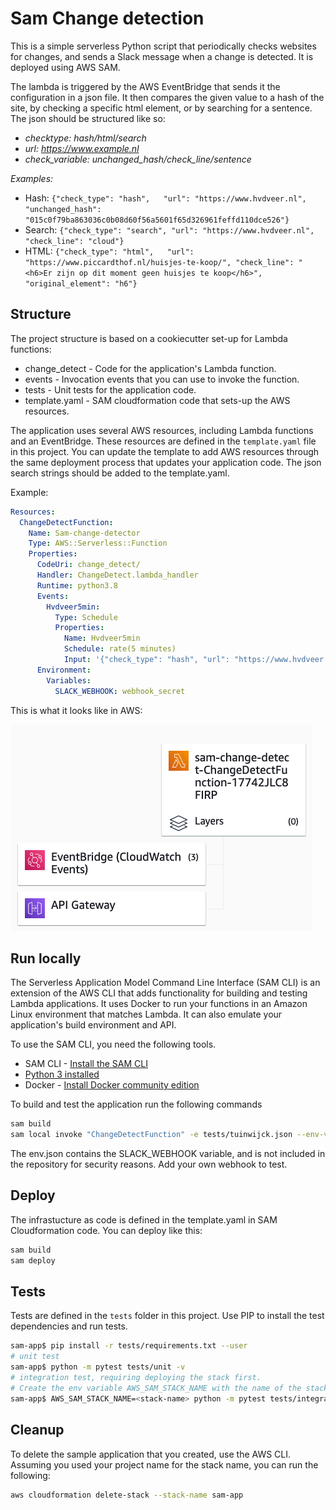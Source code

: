 # Sam Change detection
This is a simple serverless Python script that periodically checks websites for changes, and sends a Slack message when a change is detected. It is deployed using AWS SAM.


The lambda is triggered by the AWS EventBridge that sends it the configuration in a json file. It then compares the given value to a hash of the site, by checking a specific html element, or by searching for a sentence.
The json should be structured like so:
- _checktype: hash/html/search_
- _url: https://www.example.nl_
- _check_variable: unchanged_hash/check_line/sentence_

_Examples:_

- Hash:   `{"check_type": "hash",   "url": "https://www.hvdveer.nl", "unchanged_hash": "015c0f79ba863036c0b08d60f56a5601f65d326961feffd110dce526"}`
- Search: `{"check_type": "search", "url": "https://www.hvdveer.nl", "check_line": "cloud"}`
- HTML:   `{"check_type": "html",   "url": "https://www.piccardthof.nl/huisjes-te-koop/",
          "check_line": "<h6>Er zijn op dit moment geen huisjes te koop</h6>", "original_element": "h6"}`

## Structure
The project structure is based on a cookiecutter set-up for Lambda functions:
- change_detect - Code for the application's Lambda function.
- events - Invocation events that you can use to invoke the function.
- tests - Unit tests for the application code. 
- template.yaml - SAM cloudformation code that sets-up the AWS resources.

The application uses several AWS resources, including Lambda functions and an EventBridge. These resources are defined in the `template.yaml` file in this project. You can update the template to add AWS resources through the same deployment process that updates your application code. The json search strings should be added to the template.yaml.

Example:
```yaml
Resources:
  ChangeDetectFunction:
    Name: Sam-change-detector
    Type: AWS::Serverless::Function
    Properties:
      CodeUri: change_detect/
      Handler: ChangeDetect.lambda_handler
      Runtime: python3.8
      Events:
        Hvdveer5min:
          Type: Schedule
          Properties:
            Name: Hvdveer5min
            Schedule: rate(5 minutes)
            Input: '{"check_type": "hash", "url": "https://www.hvdveer.nl", "unchanged_hash": "015c0f79ba863036c0b08d60f56a5601f65d326961feffd110dce526"}'
      Environment:
        Variables:
          SLACK_WEBHOOK: webhook_secret
```      



This is what it looks like in AWS:

![img_1.png](lambda-screenshot.png)

## Run locally

The Serverless Application Model Command Line Interface (SAM CLI) is an extension of the AWS CLI that adds functionality for building and testing Lambda applications. It uses Docker to run your functions in an Amazon Linux environment that matches Lambda. It can also emulate your application's build environment and API.

To use the SAM CLI, you need the following tools.

* SAM CLI - [Install the SAM CLI](https://docs.aws.amazon.com/serverless-application-model/latest/developerguide/serverless-sam-cli-install.html)
* [Python 3 installed](https://www.python.org/downloads/)
* Docker - [Install Docker community edition](https://hub.docker.com/search/?type=edition&offering=community)

To build and test the application run the following commands

```bash
sam build 
sam local invoke "ChangeDetectFunction" -e tests/tuinwijck.json --env-vars env.json
```

The env.json contains the SLACK_WEBHOOK variable, and is not included in the repository for security reasons. Add your own webhook to test.

## Deploy
The infrastucture as code is defined in the template.yaml in SAM Cloudformation code. You can deploy like this:
```bash
sam build
sam deploy
```

## Tests

Tests are defined in the `tests` folder in this project. Use PIP to install the test dependencies and run tests.

```bash
sam-app$ pip install -r tests/requirements.txt --user
# unit test
sam-app$ python -m pytest tests/unit -v
# integration test, requiring deploying the stack first.
# Create the env variable AWS_SAM_STACK_NAME with the name of the stack we are testing
sam-app$ AWS_SAM_STACK_NAME=<stack-name> python -m pytest tests/integration -v
```

## Cleanup

To delete the sample application that you created, use the AWS CLI. Assuming you used your project name for the stack name, you can run the following:

```bash
aws cloudformation delete-stack --stack-name sam-app
```
